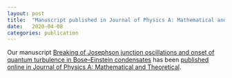 ```yaml
---
layout: post
title:  "Manuscript published in Journal of Physics A: Mathematical and Theoretical"
date:   2020-04-08
categories: publication
---
```


Our manuscript [Breaking of Josephson junction oscillations and onset of quantum turbulence in Bose–Einstein condensates](/research/assets/papers/JPA.53.175701.pdf) has been [published online in Journal of Physics A: Mathematical and Theoretical](https://doi.org/10.1088/1751-8121/ab7ad0).
